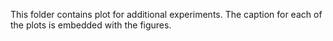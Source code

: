 This folder contains plot for additional experiments. The caption for each of the plots is embedded with the figures.
